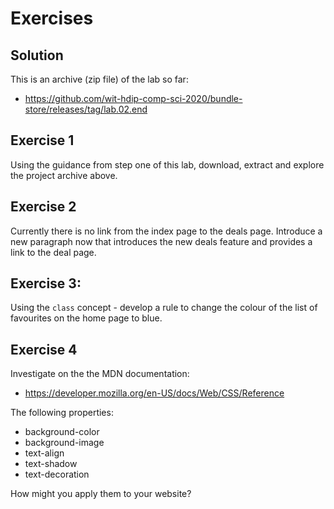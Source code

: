 # Exercises

## Solution

This is an archive (zip file) of the lab so far:

- <https://github.com/wit-hdip-comp-sci-2020/bundle-store/releases/tag/lab.02.end>

## Exercise 1

Using the guidance from step one of this lab, download, extract and explore the project archive above.

## Exercise 2

Currently there is no link from the index page to the deals page. Introduce a new paragraph now that introduces the new deals feature and provides a link to the deal page.

## Exercise 3:

Using the `class` concept - develop a rule to change the colour of the list of favourites on the home page to blue.

## Exercise 4

Investigate on the the MDN documentation:

- <https://developer.mozilla.org/en-US/docs/Web/CSS/Reference>

The following properties:

- background-color
- background-image
- text-align
- text-shadow
- text-decoration

How might you apply them to your website?
